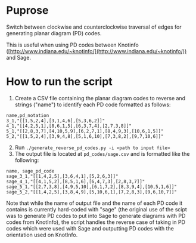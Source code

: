 # Puprose
Switch between clockwise and counterclockwise traversal of edges for generating planar diagram (PD) codes.

This is useful when using PD codes between Knotinfo ([http://www.indiana.edu/~knotinfo/](http://www.indiana.edu/~knotinfo/)) and Sage.

# How to run the script
1. Create a CSV file containing the planar diagram codes to reverse and strings ("name") to identify each PD code formatted as follows:
```
name,pd_notation
3_1,"[[1,5,2,4],[3,1,4,6],[5,3,6,2]]"
4_1,"[[4,2,5,1],[8,6,1,5],[6,3,7,4],[2,7,3,8]]"
5_1,"[[2,8,3,7],[4,10,5,9],[6,2,7,1],[8,4,9,3],[10,6,1,5]]"
5_2,"[[1,5,2,4],[3,9,4,8],[5,1,6,10],[7,3,8,2],[9,7,10,6]]"
```
2. Run `./generate_reverse_pd_codes.py -i <path to input file>`
3. The output file is located at `pd_codes/sage.csv` and is formatted like the following:
```
name, sage_pd_code
sage_3_1,"[[1,4,2,5],[3,6,4,1],[5,2,6,3]]"
sage_4_1,"[[4,1,5,2],[8,5,1,6],[6,4,7,3],[2,8,3,7]]"
sage_5_1,"[[2,7,3,8],[4,9,5,10],[6,1,7,2],[8,3,9,4],[10,5,1,6]]"
sage_5_2,"[[1,4,2,5],[3,8,4,9],[5,10,6,1],[7,2,8,3],[9,6,10,7]]"
```

Note that while the name of output file and the name of each PD code it contains is currently hard-coded with "sage" (the original use of the scipt was to generate PD codes to put into Sage to generate diagrams with PD codes from KnotInfo), the script handles the reverse case of taking in PD codes which were used with Sage and outputting PD codes with the orientation used on KnotInfo.
